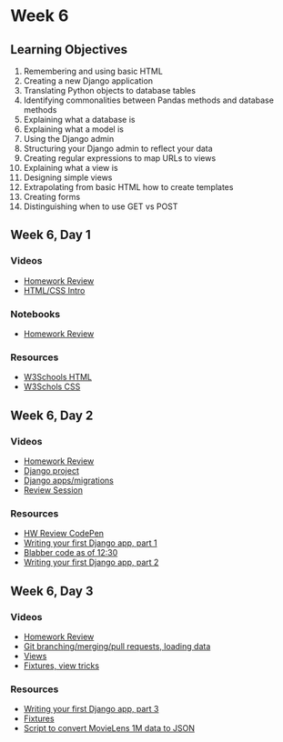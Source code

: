 # Week 6

## Learning Objectives

1. Remembering and using basic HTML
1. Creating a new Django application
1. Translating Python objects to database tables
1. Identifying commonalities between Pandas methods and database methods
1. Explaining what a database is
1. Explaining what a model is
1. Using the Django admin
1. Structuring your Django admin to reflect your data
1. Creating regular expressions to map URLs to views
1. Explaining what a view is
1. Designing simple views
1. Extrapolating from basic HTML how to create templates
1. Creating forms
1. Distinguishing when to use GET vs POST


## Week 6, Day 1
### Videos
* [Homework Review](https://youtu.be/oIJCDsBBeO0)
* [HTML/CSS Intro](https://youtu.be/bwzHAs-0A_U)

### Notebooks
* [Homework Review](w6d1-hw-review.ipynb)

### Resources
* [W3Schools HTML](http://www.w3schools.com/html/default.asp)
* [W3Schols CSS](http://www.w3schools.com/css/default.asp)

## Week 6, Day 2
### Videos
* [Homework Review](https://youtu.be/osg67jhyFxw)
* [Django project](https://youtu.be/kVPn1bkNJ44)
* [Django apps/migrations](https://youtu.be/E0G8ZTeCJ28)
* [Review Session](https://youtu.be/pXJLglsWT5c)

### Resources
* [HW Review CodePen](http://codepen.io/jamesmallen/pen/GpmvXx)
* [Writing your first Django app, part 1](https://docs.djangoproject.com/en/1.8/intro/tutorial01/)
* [Blabber code as of 12:30](https://github.com/tiyd-python-2015-08/blabber/tree/9d699894ce18c81ba1fa28552805b447482327ef)
* [Writing your first Django app, part 2](https://docs.djangoproject.com/en/1.8/intro/tutorial02/)

## Week 6, Day 3
### Videos
* [Homework Review](https://youtu.be/Tfhc0HSxODk)
* [Git branching/merging/pull requests, loading data](https://youtu.be/2LjBf1Ecz5k)
* [Views](https://youtu.be/SW0fGKUgOfk)
* [Fixtures, view tricks](https://youtu.be/tPz1fbf6D4I)

### Resources
* [Writing your first Django app, part 3](https://docs.djangoproject.com/en/1.8/intro/tutorial03/)
* [Fixtures](https://docs.djangoproject.com/en/1.8/howto/initial-data/)
* [Script to convert MovieLens 1M data to JSON](https://github.com/tiyd-python-2015-08/movielens/blob/load-ml-data/moviedb/models.py#L49)
